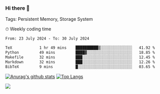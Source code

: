 ### Hi there 👋

Tags: Persistent Memory, Storage System

<!--

[![Anurag's github stats](https://github-readme-stats.vercel.app/api?username=wwyf)](https://github.com/anuraghazra/github-readme-stats)

[![Anurag's github stats](https://github-readme-stats.vercel.app/api?username=wwyf&count_private=true)](https://github.com/anuraghazra/github-readme-stats)


[![Top Langs](https://github-readme-stats.vercel.app/api/top-langs/?username=wwyf&count_private=true&&hide=jupyter%20notebook,html)](https://github.com/anuraghazra/github-readme-stats)



-->


⏱ Weekly coding time

<!--START_SECTION:waka-->

```txt
From: 23 July 2024 - To: 30 July 2024

TeX            1 hr 49 mins    ██████████▒░░░░░░░░░░░░░░   41.92 %
Python         49 mins         ████▓░░░░░░░░░░░░░░░░░░░░   18.85 %
Makefile       32 mins         ███░░░░░░░░░░░░░░░░░░░░░░   12.45 %
Markdown       32 mins         ███░░░░░░░░░░░░░░░░░░░░░░   12.26 %
BibTeX         9 mins          █░░░░░░░░░░░░░░░░░░░░░░░░   03.65 %
```

<!--END_SECTION:waka-->



[![Anurag's github stats](https://github-readme-stats.vercel.app/api?username=wwyf&count_private=true&show_icons=true&hide_border=true)](https://github.com/anuraghazra/github-readme-stats) [![Top Langs](https://github-readme-stats.vercel.app/api/top-langs/?username=wwyf&count_private=true&hide=jupyter%20notebook,html,OpenEdge%20ABL&langs_count=10&layout=compact&hide_border=true)](https://github.com/anuraghazra/github-readme-stats)

<!--

[![willianrod's wakatime stats](https://github-readme-stats.vercel.app/api/wakatime?username=wwyf)](https://github.com/anuraghazra/github-readme-stats)


-->

![](https://hit.yhype.me/github/profile?user_id=23121291)
